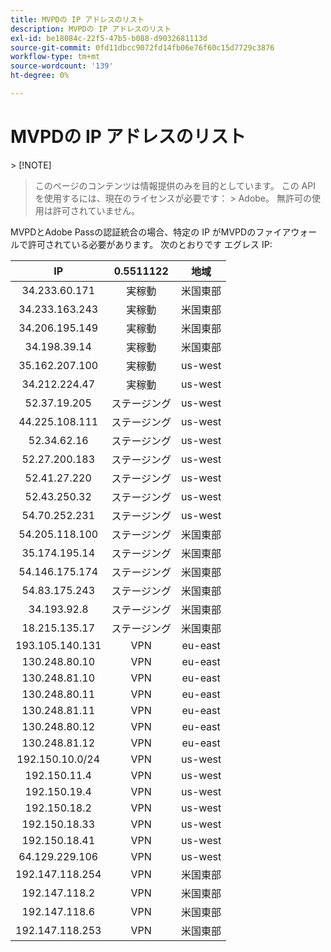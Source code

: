 ```yaml
---
title: MVPDの IP アドレスのリスト
description: MVPDの IP アドレスのリスト
exl-id: be18084c-22f5-47b5-b088-d9032681113d
source-git-commit: 0fd11dbcc9072fd14fb06e76f60c15d7729c3876
workflow-type: tm+mt
source-wordcount: '139'
ht-degree: 0%

---
```



# MVPDの IP アドレスのリスト

&#x200B;> [!NOTE]
>
>このページのコンテンツは情報提供のみを目的としています。 この API を使用するには、現在のライセンスが必要です：
>&#x200B;> Adobe。 無許可の使用は許可されていません。

MVPDとAdobe Passの認証統合の場合、特定の IP がMVPDのファイアウォールで許可されている必要があります。 次のとおりです
エグレス IP:

| IP | 0.5511122 | 地域 |
|:---------------:|:-----------:|:-------:|
| 34.233.60.171 | 実稼動 | 米国東部 |
| 34.233.163.243 | 実稼動 | 米国東部 |
| 34.206.195.149 | 実稼動 | 米国東部 |
| 34.198.39.14 | 実稼動 | 米国東部 |
| 35.162.207.100 | 実稼動 | us-west |
| 34.212.224.47 | 実稼動 | us-west |
| 52.37.19.205 | ステージング | us-west |
| 44.225.108.111 | ステージング | us-west |
| 52.34.62.16 | ステージング | us-west |
| 52.27.200.183 | ステージング | us-west |
| 52.41.27.220 | ステージング | us-west |
| 52.43.250.32 | ステージング | us-west |
| 54.70.252.231 | ステージング | us-west |
| 54.205.118.100 | ステージング | 米国東部 |
| 35.174.195.14 | ステージング | 米国東部 |
| 54.146.175.174 | ステージング | 米国東部 |
| 54.83.175.243 | ステージング | 米国東部 |
| 34.193.92.8 | ステージング | 米国東部 |
| 18.215.135.17 | ステージング | 米国東部 |
| 193.105.140.131 | VPN | eu-east |
| 130.248.80.10 | VPN | eu-east |
| 130.248.81.10 | VPN | eu-east |
| 130.248.80.11 | VPN | eu-east |
| 130.248.81.11 | VPN | eu-east |
| 130.248.80.12 | VPN | eu-east |
| 130.248.81.12 | VPN | eu-east |
| 192.150.10.0/24 | VPN | us-west |
| 192.150.11.4 | VPN | us-west |
| 192.150.19.4 | VPN | us-west |
| 192.150.18.2 | VPN | us-west |
| 192.150.18.33 | VPN | us-west |
| 192.150.18.41 | VPN | us-west |
| 64.129.229.106 | VPN | us-west |
| 192.147.118.254 | VPN | 米国東部 |
| 192.147.118.2 | VPN | 米国東部 |
| 192.147.118.6 | VPN | 米国東部 |
| 192.147.118.253 | VPN | 米国東部 |
